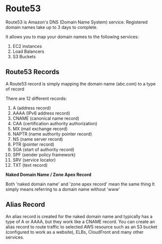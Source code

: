 # Route53

Route53 is Amazon's DNS (Domain Name System) service.
Registered domain names take up to 3 days to complete.

It allows you to map your domain names to the following services:

1. EC2 instances
2. Load Balancers
3. S3 Buckets

## Route53 Records

A Route53 record is simply mapping the domain name (abc.com) to a type of record

There are 12 different records:

1. A (address record)
2. AAAA (IPv6 address record)
3. CNAME (canonical name record)
4. CAA (certification authority authorization)
5. MX (mail exchange record)
6. NAPTR (name authority pointer record)
7. NS (name server record)
8. PTR (pointer record)
9. SOA (start of authority record)
10. SPF (sender policy framework)
11. SRV (service locator)
12. TXT (text record)

**Naked Domain Name / Zone Apex Record**

Both 'naked domain name' and 'zone apex record' mean the same thing
It simply means referring to a domain name without 'www'

## Alias Record

An alias record is created for the naked domain name and typically has a type of A or AAAA, but they work like a CNAME record.
You can create an alias record to route traffic to selected AWS resource such as an S3 bucket (configured to work as a website), ELBs, CloudFront and many other services.
